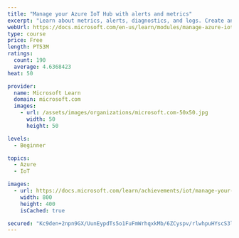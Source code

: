 ```yaml
---
title: "Manage your Azure IoT Hub with alerts and metrics"
excerpt: "Learn about metrics, alerts, diagnostics, and logs. Create an Azure IoT Hub, an app to send vibration telemetry, and then create and test some metrics and alerts."
webUrl: https://docs.microsoft.com/en-us/learn/modules/manage-azure-iot-hub-with-metrics-alerts/
type: course
price: Free
length: PT53M
ratings:
  count: 190
  average: 4.6368423
heat: 50

provider:
  name: Microsoft Learn
  domain: microsoft.com
  images:
    - url: /assets/images/organizations/microsoft.com-50x50.jpg
      width: 50
      height: 50

levels:
  - Beginner

topics:
  - Azure
  - IoT

images:
  - url: https://docs.microsoft.com/learn/achievements/iot/manage-your-azure-iot-hub-with-metrics-alerts-social.png
    width: 800
    height: 400
    isCached: true

secured: "Kc9den+2npn9GX/UunEypdTs5o1FuFmWrhqxkMb/6ZCyspv/rlwhpuHYscS3lDnXQoUbIBhTiSOh5I8EqslJVw0ISO4tfNmswsCvivbHZZytawnrZTArr35mNpTMZItcEfUgsARYJyZWI3LJLVpkQyNKZQQXrfi2ROr4qES/CPE2aS2ZWqk21j1JjlKID3tvZjN+yl70XTb96ZIvDPGiV8ZqP7N+xKZUv5i1s66pW5fbGxdOPlJomtSW+bKDxjUtGOdRzMPdUoXk1/hGu0ikM9EoOPzn7oZS4oYDhduthm9kOvSsVWyVtNYicRiQcr0yzj3XNtzXhqWcv6j94HqoEGj7y5FHzZDSEbeTSh2PdHYieCwXFiKUerMFCcORklFl5G53s2W4yyDi1N3XDV+BUCIKkRmjtlGS3zaAMbiShBc=;Qo46CtMdqvxwxeQ2TpH7DA=="
---
```



